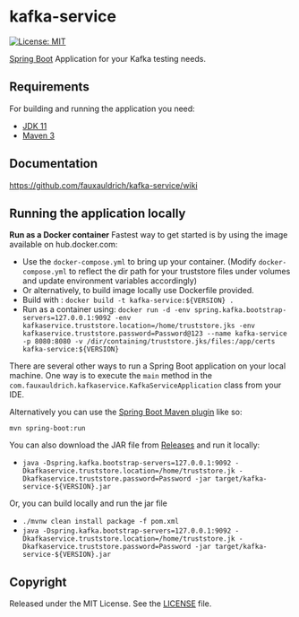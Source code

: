 # kafka-service

[![License: MIT](https://img.shields.io/badge/License-MIT-yellow.svg)](https://opensource.org/licenses/MIT)

[Spring Boot](http://projects.spring.io/spring-boot/) Application for your Kafka testing needs.

## Requirements

For building and running the application you need:

- [JDK 11](https://www.oracle.com/java/technologies/javase-jdk11-downloads.html)
- [Maven 3](https://maven.apache.org)

## Documentation

https://github.com/fauxauldrich/kafka-service/wiki

## Running the application locally

**Run as a Docker container**
Fastest way to get started is by using the image available on hub.docker.com:

- Use the `docker-compose.yml` to bring up your container. (Modify `docker-compose.yml` to reflect the dir path for your truststore files under volumes and update environment variables accordingly)
- Or alternatively, to build image locally use Dockerfile provided.
- Build with : `docker build -t kafka-service:${VERSION} .`
- Run as a container using: `docker run -d -env spring.kafka.bootstrap-servers=127.0.0.1:9092 -env kafkaservice.truststore.location=/home/truststore.jks -env kafkaservice.truststore.password=Password@123 --name kafka-service -p 8080:8080 -v /dir/containing/truststore.jks/files:/app/certs kafka-service:${VERSION}`

There are several other ways to run a Spring Boot application on your local machine. One way is to execute the `main` method in the `com.fauxauldrich.kafkaservice.KafkaServiceApplication` class from your IDE.

Alternatively you can use the [Spring Boot Maven plugin](https://docs.spring.io/spring-boot/docs/current/reference/html/build-tool-plugins-maven-plugin.html) like so:

```shell
mvn spring-boot:run
```

You can also download the JAR file from [Releases](https://github.com/fauxauldrich/kafka-service/releases) and run it locally:

- `java -Dspring.kafka.bootstrap-servers=127.0.0.1:9092 -Dkafkaservice.truststore.location=/home/truststore.jk -Dkafkaservice.truststore.password=Password -jar target/kafka-service-${VERSION}.jar`

Or, you can build locally and run the jar file

- `./mvnw clean install package -f pom.xml`
- `java -Dspring.kafka.bootstrap-servers=127.0.0.1:9092 -Dkafkaservice.truststore.location=/home/truststore.jk -Dkafkaservice.truststore.password=Password -jar target/kafka-service-${VERSION}.jar`

## Copyright

Released under the MIT License. See the [LICENSE](https://github.com/fauxauldrich/kafka-service/blob/main/LICENSE) file.
